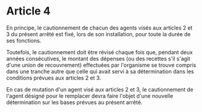 # Article 4

En principe, le cautionnement de chacun des agents visés aux articles 2 et 3 du présent arrêté est fixé, lors de son installation, pour toute la durée de ses fonctions.

Toutefois, le cautionnement doit être révisé chaque fois que, pendant deux années consécutives, le montant des dépenses (ou des recettes s'il s'agit d'une union de recouvrement) effectuées par l'organisme se trouve compris dans une tranche autre que celle qui avait servi à sa détermination dans les conditions prévues aux articles 2 et 3.

En cas de mutation d'un agent visé aux articles 2 et 3, le cautionnement de l'agent désigné pour le remplacer devra faire l'objet d'une nouvelle détermination sur les bases prévues au présent arrêté.
